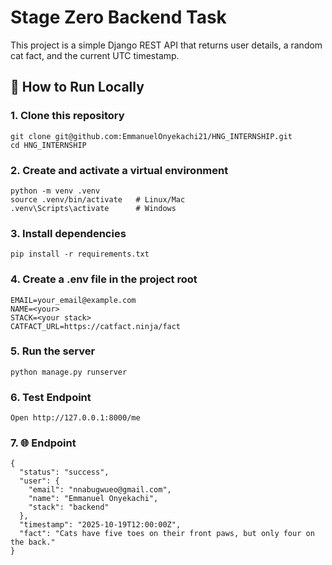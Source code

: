 # Stage Zero Backend Task

This project is a simple Django REST API that returns user details, a random cat fact, and the current UTC timestamp.

## 🚀 How to Run Locally

### 1. Clone this repository
```
git clone git@github.com:EmmanuelOnyekachi21/HNG_INTERNSHIP.git
cd HNG_INTERNSHIP
```

### 2. Create and activate a virtual environment
```
python -m venv .venv
source .venv/bin/activate   # Linux/Mac
.venv\Scripts\activate      # Windows
```

### 3. Install dependencies
```
pip install -r requirements.txt
```

### 4. Create a .env file in the project root
```
EMAIL=your_email@example.com
NAME=<your>
STACK=<your stack>
CATFACT_URL=https://catfact.ninja/fact
```


### 5. Run the server
```
python manage.py runserver
```

### 6. Test Endpoint
```
Open http://127.0.0.1:8000/me
```

### 7. 🌐 Endpoint
```
{
  "status": "success",
  "user": {
    "email": "nnabugwueo@gmail.com",
    "name": "Emmanuel Onyekachi",
    "stack": "backend"
  },
  "timestamp": "2025-10-19T12:00:00Z",
  "fact": "Cats have five toes on their front paws, but only four on the back."
}
```
